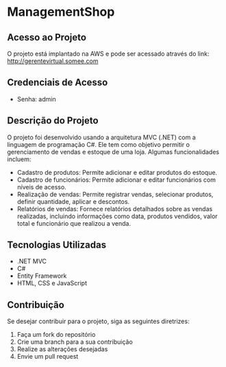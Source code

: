 <body>
  <h1>ManagementShop</h1>
  <h2>Acesso ao Projeto</h2>
  <p>O projeto está implantado na AWS e pode ser acessado através do link: <a href="http://gerentevirtual.somee.com">http://gerentevirtual.somee.com</a></p>
  <h2>Credenciais de Acesso</h2>
  <ul>
    <li>Senha: admin</li>
  </ul>
  <h2>Descrição do Projeto</h2>
  <p>O projeto foi desenvolvido usando a arquitetura MVC (.NET) com a linguagem de programação C#. Ele tem como objetivo permitir o gerenciamento de vendas e estoque de uma loja. Algumas funcionalidades incluem:</p>
  <ul>
    <li>Cadastro de produtos: Permite adicionar e editar produtos do estoque.</li>
    <li>Cadastro de funcionários: Permite adicionar e editar funcionários com níveis de acesso.</li>
    <li>Realização de vendas: Permite registrar vendas, selecionar produtos, definir quantidade, aplicar e descontos.</li>
    <li>Relatórios de vendas: Fornece relatórios detalhados sobre as vendas realizadas, incluindo informações como data, produtos vendidos, valor total e funcionário que realizou a venda.</li>
  </ul>
  <h2>Tecnologias Utilizadas</h2>
  <ul>
    <li>.NET MVC</li>
    <li>C#</li>
    <li>Entity Framework</li>
    <li>HTML, CSS e JavaScript</li>
  </ul>

  <h2>Contribuição</h2>
  <p>Se desejar contribuir para o projeto, siga as seguintes diretrizes:</p>
  <ol>
    <li>Faça um fork do repositório</li>
    <li>Crie uma branch para a sua contribuição</li>
    <li>Realize as alterações desejadas</li>
    <li>Envie um pull request</li>
  </ol>
</body>
